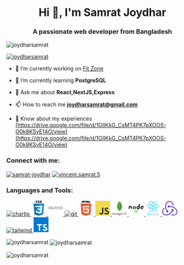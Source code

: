 <h1 align="center">Hi 👋, I'm Samrat Joydhar</h1>
<h3 align="center">A passionate web developer from Bangladesh</h3>

<p align="left"> <img src="https://komarev.com/ghpvc/?username=joydharsamrat&label=Profile%20views&color=0e75b6&style=flat" alt="joydharsamrat" /> </p>

<p align="left"> <a href="https://github.com/ryo-ma/github-profile-trophy"><img src="https://github-profile-trophy.vercel.app/?username=joydharsamrat" alt="joydharsamrat" /></a> </p>

- 🔭 I’m currently working on [Fit Zone](https://fit-zone-three.vercel.app/)

- 🌱 I’m currently learning **PostgreSQL**

- 💬 Ask me about **React,NextJS,Express**

- 📫 How to reach me **joydharsamrat@gmail.com**

- 📄 Know about my experiences [https://drive.google.com/file/d/1GIIKkG_CsMT4PK7pXOOS-O0k8KSvE14O/view](https://drive.google.com/file/d/1GIIKkG_CsMT4PK7pXOOS-O0k8KSvE14O/view)

<h3 align="left">Connect with me:</h3>
<p align="left">
<a href="https://linkedin.com/in/samrat-joydhar" target="blank"><img align="center" src="https://raw.githubusercontent.com/rahuldkjain/github-profile-readme-generator/master/src/images/icons/Social/linked-in-alt.svg" alt="samrat-joydhar" height="30" width="40" /></a>
<a href="https://fb.com/vincent.samrat.5" target="blank"><img align="center" src="https://raw.githubusercontent.com/rahuldkjain/github-profile-readme-generator/master/src/images/icons/Social/facebook.svg" alt="vincent.samrat.5" height="30" width="40" /></a>
</p>

<h3 align="left">Languages and Tools:</h3>
<p align="left"> <a href="https://www.chartjs.org" target="_blank" rel="noreferrer"> <img src="https://www.chartjs.org/media/logo-title.svg" alt="chartjs" width="40" height="40"/> </a> <a href="https://www.w3schools.com/css/" target="_blank" rel="noreferrer"> <img src="https://raw.githubusercontent.com/devicons/devicon/master/icons/css3/css3-original-wordmark.svg" alt="css3" width="40" height="40"/> </a> <a href="https://expressjs.com" target="_blank" rel="noreferrer"> <img src="https://raw.githubusercontent.com/devicons/devicon/master/icons/express/express-original-wordmark.svg" alt="express" width="40" height="40"/> </a> <a href="https://git-scm.com/" target="_blank" rel="noreferrer"> <img src="https://www.vectorlogo.zone/logos/git-scm/git-scm-icon.svg" alt="git" width="40" height="40"/> </a> <a href="https://www.w3.org/html/" target="_blank" rel="noreferrer"> <img src="https://raw.githubusercontent.com/devicons/devicon/master/icons/html5/html5-original-wordmark.svg" alt="html5" width="40" height="40"/> </a> <a href="https://developer.mozilla.org/en-US/docs/Web/JavaScript" target="_blank" rel="noreferrer"> <img src="https://raw.githubusercontent.com/devicons/devicon/master/icons/javascript/javascript-original.svg" alt="javascript" width="40" height="40"/> </a> <a href="https://www.mongodb.com/" target="_blank" rel="noreferrer"> <img src="https://raw.githubusercontent.com/devicons/devicon/master/icons/mongodb/mongodb-original-wordmark.svg" alt="mongodb" width="40" height="40"/> </a> <a href="https://nodejs.org" target="_blank" rel="noreferrer"> <img src="https://raw.githubusercontent.com/devicons/devicon/master/icons/nodejs/nodejs-original-wordmark.svg" alt="nodejs" width="40" height="40"/> </a> <a href="https://reactjs.org/" target="_blank" rel="noreferrer"> <img src="https://raw.githubusercontent.com/devicons/devicon/master/icons/react/react-original-wordmark.svg" alt="react" width="40" height="40"/> </a> <a href="https://redux.js.org" target="_blank" rel="noreferrer"> <img src="https://raw.githubusercontent.com/devicons/devicon/master/icons/redux/redux-original.svg" alt="redux" width="40" height="40"/> </a> <a href="https://tailwindcss.com/" target="_blank" rel="noreferrer"> <img src="https://www.vectorlogo.zone/logos/tailwindcss/tailwindcss-icon.svg" alt="tailwind" width="40" height="40"/> </a> <a href="https://www.typescriptlang.org/" target="_blank" rel="noreferrer"> <img src="https://raw.githubusercontent.com/devicons/devicon/master/icons/typescript/typescript-original.svg" alt="typescript" width="40" height="40"/> </a> </p>

<p><img align="left" src="https://github-readme-stats.vercel.app/api/top-langs?username=joydharsamrat&show_icons=true&locale=en&layout=compact" alt="joydharsamrat" /></p>

<p>&nbsp;<img align="center" src="https://github-readme-stats.vercel.app/api?username=joydharsamrat&show_icons=true&locale=en" alt="joydharsamrat" /></p>

<p><img align="center" src="https://github-readme-streak-stats.herokuapp.com/?user=joydharsamrat&" alt="joydharsamrat" /></p>
